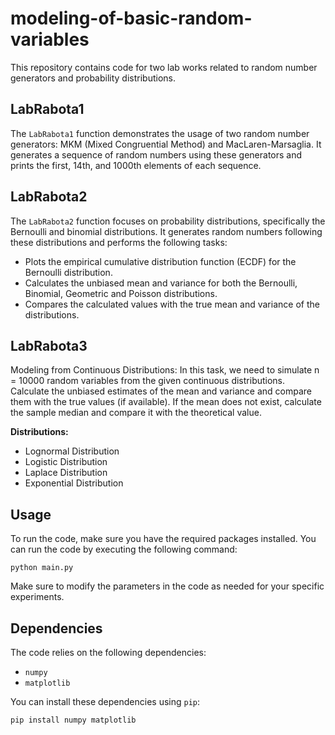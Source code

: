 # modeling-of-basic-random-variables

This repository contains code for two lab works related to random number generators and probability distributions.

## LabRabota1

The `LabRabota1` function demonstrates the usage of two random number generators: MKM (Mixed Congruential Method) and
MacLaren-Marsaglia. It generates a sequence of random numbers using these generators and prints the first, 14th, and
1000th elements of each sequence.

## LabRabota2

The `LabRabota2` function focuses on probability distributions, specifically the Bernoulli and binomial distributions.
It generates random numbers following these distributions and performs the following tasks:

- Plots the empirical cumulative distribution function (ECDF) for the Bernoulli distribution.
- Calculates the unbiased mean and variance for both the Bernoulli, Binomial, Geometric and Poisson distributions.
- Compares the calculated values with the true mean and variance of the distributions.

## LabRabota3

Modeling from Continuous Distributions: In this task, we need to simulate n = 10000 random variables from the given
continuous distributions. Calculate the unbiased estimates of the mean and variance and compare them with the true
values (if available). If the mean does not exist, calculate the sample median and compare it with the theoretical
value.

**Distributions:**

- Lognormal Distribution
- Logistic Distribution
- Laplace Distribution
- Exponential Distribution

## Usage

To run the code, make sure you have the required packages installed. You can run the code by executing the following
command:

```python main.py```

Make sure to modify the parameters in the code as needed for your specific experiments.

## Dependencies

The code relies on the following dependencies:

- `numpy`
- `matplotlib`

You can install these dependencies using `pip`:

```pip install numpy matplotlib```

